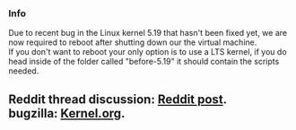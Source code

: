 ### Info

Due to recent bug in the Linux kernel 5.19 that hasn't been fixed yet, we are now required to reboot after shutting down our the virtual machine. <br>
If you don't want to reboot your only option is to use a LTS kernel, if you do head inside of the folder called "before-5.19" it should contain the scripts needed. 

Reddit thread discussion: [Reddit post](https://www.reddit.com/r/VFIO/comments/xti1t1/vm_shutdown_results_to_blackscreen_past_51819/).
<br/>
bugzilla: [Kernel.org](https://bugzilla.kernel.org/show_bug.cgi?id=215472).
---
